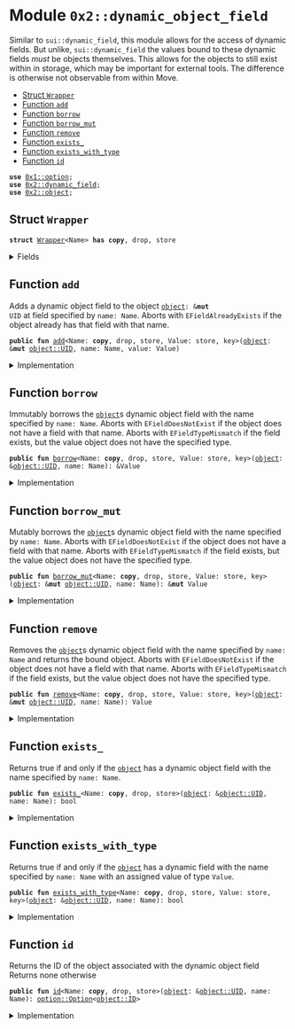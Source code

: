 
<a name="0x2_dynamic_object_field"></a>

# Module `0x2::dynamic_object_field`

Similar to <code>sui::dynamic_field</code>, this module allows for the access of dynamic fields. But
unlike, <code>sui::dynamic_field</code> the values bound to these dynamic fields _must_ be objects
themselves. This allows for the objects to still exist within in storage, which may be important
for external tools. The difference is otherwise not observable from within Move.


-  [Struct `Wrapper`](#0x2_dynamic_object_field_Wrapper)
-  [Function `add`](#0x2_dynamic_object_field_add)
-  [Function `borrow`](#0x2_dynamic_object_field_borrow)
-  [Function `borrow_mut`](#0x2_dynamic_object_field_borrow_mut)
-  [Function `remove`](#0x2_dynamic_object_field_remove)
-  [Function `exists_`](#0x2_dynamic_object_field_exists_)
-  [Function `exists_with_type`](#0x2_dynamic_object_field_exists_with_type)
-  [Function `id`](#0x2_dynamic_object_field_id)


<pre><code><b>use</b> <a href="">0x1::option</a>;
<b>use</b> <a href="dynamic_field.md#0x2_dynamic_field">0x2::dynamic_field</a>;
<b>use</b> <a href="object.md#0x2_object">0x2::object</a>;
</code></pre>



<a name="0x2_dynamic_object_field_Wrapper"></a>

## Struct `Wrapper`



<pre><code><b>struct</b> <a href="dynamic_object_field.md#0x2_dynamic_object_field_Wrapper">Wrapper</a>&lt;Name&gt; <b>has</b> <b>copy</b>, drop, store
</code></pre>



<details>
<summary>Fields</summary>


<dl>
<dt>
<code>name: Name</code>
</dt>
<dd>

</dd>
</dl>


</details>

<a name="0x2_dynamic_object_field_add"></a>

## Function `add`

Adds a dynamic object field to the object <code><a href="object.md#0x2_object">object</a>: &<b>mut</b> UID</code> at field specified by <code>name: Name</code>.
Aborts with <code>EFieldAlreadyExists</code> if the object already has that field with that name.


<pre><code><b>public</b> <b>fun</b> <a href="dynamic_object_field.md#0x2_dynamic_object_field_add">add</a>&lt;Name: <b>copy</b>, drop, store, Value: store, key&gt;(<a href="object.md#0x2_object">object</a>: &<b>mut</b> <a href="object.md#0x2_object_UID">object::UID</a>, name: Name, value: Value)
</code></pre>



<details>
<summary>Implementation</summary>


<pre><code><b>public</b> <b>fun</b> <a href="dynamic_object_field.md#0x2_dynamic_object_field_add">add</a>&lt;Name: <b>copy</b> + drop + store, Value: key + store&gt;(
    // we <b>use</b> &<b>mut</b> UID in several spots for access control
    <a href="object.md#0x2_object">object</a>: &<b>mut</b> UID,
    name: Name,
    value: Value,
) {
    <b>let</b> key = <a href="dynamic_object_field.md#0x2_dynamic_object_field_Wrapper">Wrapper</a> { name };
    <b>let</b> id = <a href="object.md#0x2_object_id">object::id</a>(&value);
    field::add(<a href="object.md#0x2_object">object</a>, key, id);
    <b>let</b> (field, _) = field::field_info&lt;<a href="dynamic_object_field.md#0x2_dynamic_object_field_Wrapper">Wrapper</a>&lt;Name&gt;&gt;(<a href="object.md#0x2_object">object</a>, key);
    add_child_object(<a href="object.md#0x2_object_uid_to_address">object::uid_to_address</a>(field), value);
}
</code></pre>



</details>

<a name="0x2_dynamic_object_field_borrow"></a>

## Function `borrow`

Immutably borrows the <code><a href="object.md#0x2_object">object</a></code>s dynamic object field with the name specified by <code>name: Name</code>.
Aborts with <code>EFieldDoesNotExist</code> if the object does not have a field with that name.
Aborts with <code>EFieldTypeMismatch</code> if the field exists, but the value object does not have the
specified type.


<pre><code><b>public</b> <b>fun</b> <a href="borrow.md#0x2_borrow">borrow</a>&lt;Name: <b>copy</b>, drop, store, Value: store, key&gt;(<a href="object.md#0x2_object">object</a>: &<a href="object.md#0x2_object_UID">object::UID</a>, name: Name): &Value
</code></pre>



<details>
<summary>Implementation</summary>


<pre><code><b>public</b> <b>fun</b> <a href="borrow.md#0x2_borrow">borrow</a>&lt;Name: <b>copy</b> + drop + store, Value: key + store&gt;(
    <a href="object.md#0x2_object">object</a>: &UID,
    name: Name,
): &Value {
    <b>let</b> key = <a href="dynamic_object_field.md#0x2_dynamic_object_field_Wrapper">Wrapper</a> { name };
    <b>let</b> (field, value_id) = field::field_info&lt;<a href="dynamic_object_field.md#0x2_dynamic_object_field_Wrapper">Wrapper</a>&lt;Name&gt;&gt;(<a href="object.md#0x2_object">object</a>, key);
    borrow_child_object&lt;Value&gt;(field, value_id)
}
</code></pre>



</details>

<a name="0x2_dynamic_object_field_borrow_mut"></a>

## Function `borrow_mut`

Mutably borrows the <code><a href="object.md#0x2_object">object</a></code>s dynamic object field with the name specified by <code>name: Name</code>.
Aborts with <code>EFieldDoesNotExist</code> if the object does not have a field with that name.
Aborts with <code>EFieldTypeMismatch</code> if the field exists, but the value object does not have the
specified type.


<pre><code><b>public</b> <b>fun</b> <a href="dynamic_object_field.md#0x2_dynamic_object_field_borrow_mut">borrow_mut</a>&lt;Name: <b>copy</b>, drop, store, Value: store, key&gt;(<a href="object.md#0x2_object">object</a>: &<b>mut</b> <a href="object.md#0x2_object_UID">object::UID</a>, name: Name): &<b>mut</b> Value
</code></pre>



<details>
<summary>Implementation</summary>


<pre><code><b>public</b> <b>fun</b> <a href="dynamic_object_field.md#0x2_dynamic_object_field_borrow_mut">borrow_mut</a>&lt;Name: <b>copy</b> + drop + store, Value: key + store&gt;(
    <a href="object.md#0x2_object">object</a>: &<b>mut</b> UID,
    name: Name,
): &<b>mut</b> Value {
    <b>let</b> key = <a href="dynamic_object_field.md#0x2_dynamic_object_field_Wrapper">Wrapper</a> { name };
    <b>let</b> (field, value_id) = field::field_info_mut&lt;<a href="dynamic_object_field.md#0x2_dynamic_object_field_Wrapper">Wrapper</a>&lt;Name&gt;&gt;(<a href="object.md#0x2_object">object</a>, key);
    borrow_child_object_mut&lt;Value&gt;(field, value_id)
}
</code></pre>



</details>

<a name="0x2_dynamic_object_field_remove"></a>

## Function `remove`

Removes the <code><a href="object.md#0x2_object">object</a></code>s dynamic object field with the name specified by <code>name: Name</code> and returns
the bound object.
Aborts with <code>EFieldDoesNotExist</code> if the object does not have a field with that name.
Aborts with <code>EFieldTypeMismatch</code> if the field exists, but the value object does not have the
specified type.


<pre><code><b>public</b> <b>fun</b> <a href="dynamic_object_field.md#0x2_dynamic_object_field_remove">remove</a>&lt;Name: <b>copy</b>, drop, store, Value: store, key&gt;(<a href="object.md#0x2_object">object</a>: &<b>mut</b> <a href="object.md#0x2_object_UID">object::UID</a>, name: Name): Value
</code></pre>



<details>
<summary>Implementation</summary>


<pre><code><b>public</b> <b>fun</b> <a href="dynamic_object_field.md#0x2_dynamic_object_field_remove">remove</a>&lt;Name: <b>copy</b> + drop + store, Value: key + store&gt;(
    <a href="object.md#0x2_object">object</a>: &<b>mut</b> UID,
    name: Name,
): Value {
    <b>let</b> key = <a href="dynamic_object_field.md#0x2_dynamic_object_field_Wrapper">Wrapper</a> { name };
    <b>let</b> (field, value_id) = field::field_info&lt;<a href="dynamic_object_field.md#0x2_dynamic_object_field_Wrapper">Wrapper</a>&lt;Name&gt;&gt;(<a href="object.md#0x2_object">object</a>, key);
    <b>let</b> value = remove_child_object&lt;Value&gt;(<a href="object.md#0x2_object_uid_to_address">object::uid_to_address</a>(field), value_id);
    field::remove&lt;<a href="dynamic_object_field.md#0x2_dynamic_object_field_Wrapper">Wrapper</a>&lt;Name&gt;, ID&gt;(<a href="object.md#0x2_object">object</a>, key);
    value
}
</code></pre>



</details>

<a name="0x2_dynamic_object_field_exists_"></a>

## Function `exists_`

Returns true if and only if the <code><a href="object.md#0x2_object">object</a></code> has a dynamic object field with the name specified by
<code>name: Name</code>.


<pre><code><b>public</b> <b>fun</b> <a href="dynamic_object_field.md#0x2_dynamic_object_field_exists_">exists_</a>&lt;Name: <b>copy</b>, drop, store&gt;(<a href="object.md#0x2_object">object</a>: &<a href="object.md#0x2_object_UID">object::UID</a>, name: Name): bool
</code></pre>



<details>
<summary>Implementation</summary>


<pre><code><b>public</b> <b>fun</b> <a href="dynamic_object_field.md#0x2_dynamic_object_field_exists_">exists_</a>&lt;Name: <b>copy</b> + drop + store&gt;(
    <a href="object.md#0x2_object">object</a>: &UID,
    name: Name,
): bool {
    <b>let</b> key = <a href="dynamic_object_field.md#0x2_dynamic_object_field_Wrapper">Wrapper</a> { name };
    field::exists_with_type&lt;<a href="dynamic_object_field.md#0x2_dynamic_object_field_Wrapper">Wrapper</a>&lt;Name&gt;, ID&gt;(<a href="object.md#0x2_object">object</a>, key)
}
</code></pre>



</details>

<a name="0x2_dynamic_object_field_exists_with_type"></a>

## Function `exists_with_type`

Returns true if and only if the <code><a href="object.md#0x2_object">object</a></code> has a dynamic field with the name specified by
<code>name: Name</code> with an assigned value of type <code>Value</code>.


<pre><code><b>public</b> <b>fun</b> <a href="dynamic_object_field.md#0x2_dynamic_object_field_exists_with_type">exists_with_type</a>&lt;Name: <b>copy</b>, drop, store, Value: store, key&gt;(<a href="object.md#0x2_object">object</a>: &<a href="object.md#0x2_object_UID">object::UID</a>, name: Name): bool
</code></pre>



<details>
<summary>Implementation</summary>


<pre><code><b>public</b> <b>fun</b> <a href="dynamic_object_field.md#0x2_dynamic_object_field_exists_with_type">exists_with_type</a>&lt;Name: <b>copy</b> + drop + store, Value: key + store&gt;(
    <a href="object.md#0x2_object">object</a>: &UID,
    name: Name,
): bool {
    <b>let</b> key = <a href="dynamic_object_field.md#0x2_dynamic_object_field_Wrapper">Wrapper</a> { name };
    <b>if</b> (!field::exists_with_type&lt;<a href="dynamic_object_field.md#0x2_dynamic_object_field_Wrapper">Wrapper</a>&lt;Name&gt;, ID&gt;(<a href="object.md#0x2_object">object</a>, key)) <b>return</b> <b>false</b>;
    <b>let</b> (field, value_id) = field::field_info&lt;<a href="dynamic_object_field.md#0x2_dynamic_object_field_Wrapper">Wrapper</a>&lt;Name&gt;&gt;(<a href="object.md#0x2_object">object</a>, key);
    field::has_child_object_with_ty&lt;Value&gt;(<a href="object.md#0x2_object_uid_to_address">object::uid_to_address</a>(field), value_id)
}
</code></pre>



</details>

<a name="0x2_dynamic_object_field_id"></a>

## Function `id`

Returns the ID of the object associated with the dynamic object field
Returns none otherwise


<pre><code><b>public</b> <b>fun</b> <a href="dynamic_object_field.md#0x2_dynamic_object_field_id">id</a>&lt;Name: <b>copy</b>, drop, store&gt;(<a href="object.md#0x2_object">object</a>: &<a href="object.md#0x2_object_UID">object::UID</a>, name: Name): <a href="_Option">option::Option</a>&lt;<a href="object.md#0x2_object_ID">object::ID</a>&gt;
</code></pre>



<details>
<summary>Implementation</summary>


<pre><code><b>public</b> <b>fun</b> <a href="dynamic_object_field.md#0x2_dynamic_object_field_id">id</a>&lt;Name: <b>copy</b> + drop + store&gt;(
    <a href="object.md#0x2_object">object</a>: &UID,
    name: Name,
): Option&lt;ID&gt; {
    <b>let</b> key = <a href="dynamic_object_field.md#0x2_dynamic_object_field_Wrapper">Wrapper</a> { name };
    <b>if</b> (!field::exists_with_type&lt;<a href="dynamic_object_field.md#0x2_dynamic_object_field_Wrapper">Wrapper</a>&lt;Name&gt;, ID&gt;(<a href="object.md#0x2_object">object</a>, key)) <b>return</b> <a href="_none">option::none</a>();
    <b>let</b> (_field, value_id) = field::field_info&lt;<a href="dynamic_object_field.md#0x2_dynamic_object_field_Wrapper">Wrapper</a>&lt;Name&gt;&gt;(<a href="object.md#0x2_object">object</a>, key);
    <a href="_some">option::some</a>(<a href="object.md#0x2_object_id_from_address">object::id_from_address</a>(value_id))
}
</code></pre>



</details>
